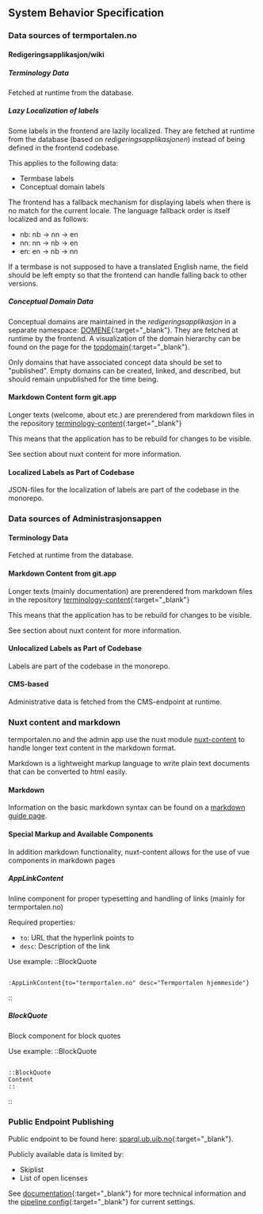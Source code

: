 ## System Behavior Specification

### Data sources of termportalen.no
#### Redigeringsapplikasjon/wiki
##### Terminology Data

Fetched at runtime from the database.

##### Lazy Localization of labels

Some labels in the frontend are lazily localized. They are fetched at
runtime from the database (based on _redigeringsapplikasjonen_) instead of
being defined in the frontend codebase.

This applies to the following data:

- Termbase labels
- Conceptual domain labels

The frontend has a fallback mechanism for displaying labels when there
is no match for the current locale. The language fallback order is
itself localized and as follows:

- nb: nb -> nn -> en
- nn: nn -> nb -> en
- en: en -> nb -> nn

If a termbase is not supposed to have a translated English name, the
field should be left empty so that the frontend can handle falling
back to other versions.

##### Conceptual Domain Data

Conceptual domains are maintained in the _redigeringsapplikasjon_ in a
separate namespace:
[DOMENE](https://wiki.terminologi.no/index.php?title=DOMENE:DOMENE){:target="\_blank"}.
They are fetched at runtime by the frontend. A visualization of the
domain hierarchy can be found on the page for the
[topdomain](https://wiki.terminologi.no/index.php?title=DOMENE:Toppdomene){:target="\_blank"}.

Only domains that have associated concept data should be set to
"published". Empty domains can be created, linked, and described, but
should remain unpublished for the time being.

#### Markdown Content form git.app
Longer texts (welcome, about etc.) are prerendered from markdown files
in the repository
[terminology-content](https://git.app.uib.no/spraksamlingane/terminologi/terminologi-content/-/tree/main/web){:target="\_blank"}

This means that the application has to be rebuild for changes to be visible.

See section about nuxt content for more information.

#### Localized Labels as Part of Codebase
JSON-files for the localization of labels are part of the codebase in
the monorepo.

### Data sources of Administrasjonsappen
#### Terminology Data

Fetched at runtime from the database.

#### Markdown Content from git.app
Longer texts (mainly documentation) are prerendered from markdown
files in the repository
[terminology-content](https://git.app.uib.no/spraksamlingane/terminologi/terminologi-content/-/tree/main/admin){:target="\_blank"}

This means that the application has to be rebuild for changes to be visible.

See section about nuxt content for more information.

#### Unlocalized Labels as Part of Codebase
Labels are part of the codebase in the monorepo.


#### CMS-based
Administrative data is fetched from the CMS-endpoint at runtime.

### Nuxt content and markdown
termportalen.no and the admin app use the nuxt module
[nuxt-content](https://content.nuxt.com/) to handle longer text
content in the markdown format.

Markdown is a lightweight markup language to write plain text
documents that can be converted to html easily.

#### Markdown
Information on the basic markdown syntax can be found on a [markdown
guide page](https://www.markdownguide.org/cheat-sheet/).

#### Special Markup and Available Components
In addition markdown functionality, nuxt-content allows for the use of
vue components in markdown pages

##### AppLinkContent
Inline component for proper typesetting and handling of links (mainly for termportalen.no)

Required properties:
- ``to``: URL that the hyperlink points to
- ``desc``: Description of the link

Use example:
::BlockQuote
```

:AppLinkContent{to="termportalen.no" desc="Termportalen hjemmeside"}

```
::

##### BlockQuote
Block component for block quotes

Use example:
::BlockQuote
```

::BlockQuote
Content
::

```
::
### Public Endpoint Publishing

Public endpoint to be found here: [sparql.ub.uib.no](https://sparql.ub.uib.no){:target="\_blank"}.

Publicly available data is limited by:

- Skiplist
- List of open licenses

See
[documentation](https://git.app.uib.no/spraksamlingane/terminologi/terminologi-meta#update-public-sparql-endpoint){:target="\_blank"}
for more technical information and the [pipeline
config](https://git.app.uib.no/spraksamlingane/terminologi/terminologi-meta/-/pipeline_schedules){:target="\_blank"}
for current settings.
